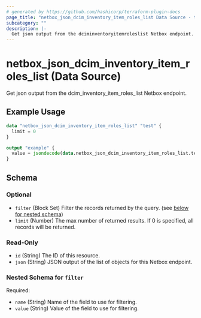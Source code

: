 ```yaml
---
# generated by https://github.com/hashicorp/terraform-plugin-docs
page_title: "netbox_json_dcim_inventory_item_roles_list Data Source - terraform-provider-netbox"
subcategory: ""
description: |-
  Get json output from the dciminventoryitemroleslist Netbox endpoint.
---
```


# netbox_json_dcim_inventory_item_roles_list (Data Source)

Get json output from the dcim_inventory_item_roles_list Netbox endpoint.

## Example Usage

```terraform
data "netbox_json_dcim_inventory_item_roles_list" "test" {
  limit = 0
}

output "example" {
  value = jsondecode(data.netbox_json_dcim_inventory_item_roles_list.test.json)
}
```

<!-- schema generated by tfplugindocs -->
## Schema

### Optional

- `filter` (Block Set) Filter the records returned by the query. (see [below for nested schema](#nestedblock--filter))
- `limit` (Number) The max number of returned results. If 0 is specified, all records will be returned.

### Read-Only

- `id` (String) The ID of this resource.
- `json` (String) JSON output of the list of objects for this Netbox endpoint.

<a id="nestedblock--filter"></a>
### Nested Schema for `filter`

Required:

- `name` (String) Name of the field to use for filtering.
- `value` (String) Value of the field to use for filtering.


